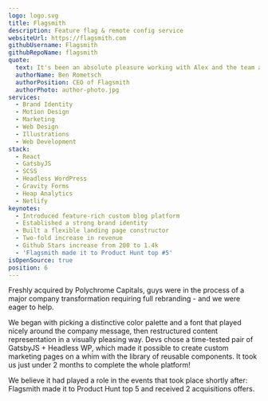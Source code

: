 ```yaml
---
logo: logo.svg
title: Flagsmith
description: Feature flag & remote config service
websiteUrl: https://flagsmith.com
githubUsername: Flagsmith
githubRepoName: flagsmith
quote:
  text: It's been an absolute pleasure working with Alex and the team at PixelPoint on both our website and our GitHub presence. We constantly receive complements on the quality of the design and illustration, and it has made a significant impact on our business as a whole. 10/10 would install Figma again
  authorName: Ben Rometsch
  authorPosition: CEO of Flagsmith
  authorPhoto: author-photo.jpg
services:
  - Brand Identity
  - Motion Design
  - Marketing
  - Web Design
  - Illustrations
  - Web Development
stack:
  - React
  - GatsbyJS
  - SCSS
  - Headless WordPress
  - Gravity Forms
  - Heap Analytics
  - Netlify
keynotes:
  - Introduced feature-rich custom blog platform
  - Established a strong brand identity
  - Built a flexible landing page constructor
  - Two-fold increase in revenue
  - Github Stars increase from 200 to 1.4k
  - 'Flagsmith made it to Product Hunt top #5'
isOpenSource: true
position: 6
---
```


Freshly acquired by Polychrome Capitals, guys were in the process of a major company transformation requiring full rebranding - and we were eager to help.

We began with picking a distinctive color palette and a font that played nicely around the company message, then restructured content representation in a visually pleasing way. Devs chose a time-tested pair of GatsbyJS + Headless WP, which made it possible to create custom marketing pages on a whim with the library of reusable components. It took us just under 2 months to complete the whole platform!

We believe it had played a role in the events that took place shortly after: Flagsmith made it to Product Hunt top 5 and received 2 acquisitions offers.
